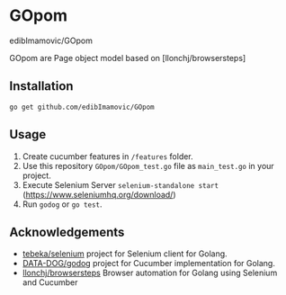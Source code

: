 # GOpom


edibImamovic/GOpom

GOpom are Page object model based on [llonchj/browsersteps]
## Installation

    go get github.com/edibImamovic/GOpom

## Usage

1. Create cucumber features in `/features` folder.
1. Use this repository `GOpom/GOpom_test.go` file as `main_test.go` in your project.
1. Execute Selenium Server `selenium-standalone start` (https://www.seleniumhq.org/download/)
1. Run `godog` or `go test`.


## Acknowledgements

* [tebeka/selenium](https://github.com/tebeka/selenium) project for Selenium client for Golang.
* [DATA-DOG/godog](http://github.com/DATA-DOG/godog) project for Cucumber implementation for Golang.
* [llonchj/browsersteps](https://github.com/llonchj/browsersteps) Browser automation for Golang using Selenium and Cucumber


